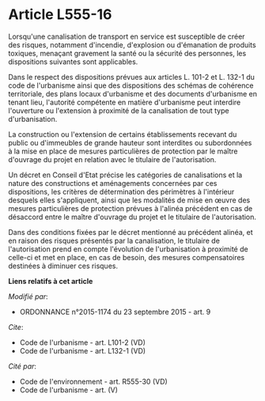 # Article L555-16

Lorsqu'une canalisation de transport en service est susceptible de créer des risques, notamment d'incendie, d'explosion ou
d'émanation de produits toxiques, menaçant gravement la santé ou la sécurité des personnes, les dispositions suivantes sont
applicables. 

Dans le respect des dispositions prévues aux articles L. 101-2 et L. 132-1 du code de l'urbanisme ainsi que des dispositions
des schémas de cohérence territoriale, des plans locaux d'urbanisme et des documents d'urbanisme en tenant lieu, l'autorité
compétente en matière d'urbanisme peut interdire l'ouverture ou l'extension à proximité de la canalisation de tout type
d'urbanisation. 

La construction ou l'extension de certains établissements recevant du public ou d'immeubles de grande hauteur sont interdites
ou subordonnées à la mise en place de mesures particulières de protection par le maître d'ouvrage du projet en relation avec
le titulaire de l'autorisation. 

Un décret en Conseil d'Etat précise les catégories de canalisations et la nature des constructions et aménagements concernées
par ces dispositions, les critères de détermination des périmètres à l'intérieur desquels elles s'appliquent, ainsi que les
modalités de mise en œuvre des mesures particulières de protection prévues à l'alinéa précédent en cas de désaccord entre le
maître d'ouvrage du projet et le titulaire de l'autorisation. 

Dans des conditions fixées par le décret mentionné au précédent alinéa, et en raison des risques présentés par la
canalisation, le titulaire de l'autorisation prend en compte l'évolution de l'urbanisation à proximité de celle-ci et met en
place, en cas de besoin, des mesures compensatoires destinées à diminuer ces risques.

**Liens relatifs à cet article**

_Modifié par_:

  - ORDONNANCE n°2015-1174 du 23 septembre 2015 - art. 9

_Cite_:

  - Code de l'urbanisme - art. L101-2 (VD)
  - Code de l'urbanisme - art. L132-1 (VD)

_Cité par_:

  - Code de l'environnement - art. R555-30 (VD)
  - Code de l'urbanisme - art. (V)
